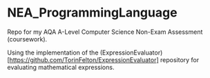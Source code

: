 # NEA_ProgrammingLanguage
Repo for my AQA A-Level Computer Science Non-Exam Assessment (coursework).

Using the implementation of the (ExpressionEvaluator)[https://github.com/TorinFelton/ExpressionEvaluator] repository for evaluating mathematical expressions.
